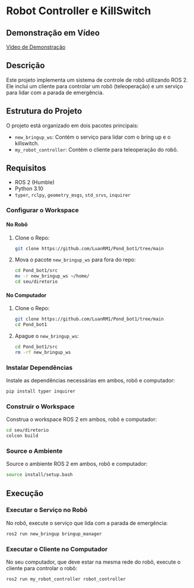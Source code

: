 # Robot Controller e KillSwitch

## Demonstração em Vídeo

[Vídeo de Demonstração](https://drive.google.com/file/d/17lp4SG_v2WHbRr3-P5KEkQRdHMMQdkfZ/view?usp=sharing)

## Descrição

Este projeto implementa um sistema de controle de robô utilizando ROS 2. Ele inclui um cliente para controlar um robô (teleoperação) e um serviço para lidar com a parada de emergência.

## Estrutura do Projeto

O projeto está organizado em dois pacotes principais:

- `new_bringup_ws`: Contém o serviço para lidar com o bring up e o killswitch.
- `my_robot_controller`: Contém o cliente para teleoperação do robô.

## Requisitos

- ROS 2 (Humble)
- Python 3.10
- `typer`, `rclpy`, `geometry_msgs`, `std_srvs`, `inquirer`

### Configurar o Workspace

#### No Robô

1. Clone o Repo:

   ```sh
   git clone https://github.com/LuanRM1/Pond_bot1/tree/main
   ```

2. Mova o pacote `new_bringup_ws` para fora do repo:

   ```sh
   cd Pond_bot1/src
   mv -r new_bringup_ws ~/home/
   cd seu/diretorio
   ```

#### No Computador

1. Clone o Repo:

   ```sh
   git clone https://github.com/LuanRM1/Pond_bot1/tree/main
   cd Pond_bot1
   ```

2. Apague o `new_bringup_ws`:

   ```sh
   cd Pond_bot1/src
   rm -rf new_bringup_ws
   ```

### Instalar Dependências

Instale as dependências necessárias em ambos, robô e computador:

```sh
pip install typer inquirer
```

### Construir o Workspace

Construa o workspace ROS 2 em ambos, robô e computador:

```sh
cd seu/diretorio
colcon build
```

### Source o Ambiente

Source o ambiente ROS 2 em ambos, robô e computador:

```sh
source install/setup.bash
```

## Execução

### Executar o Serviço no Robô

No robô, execute o serviço que lida com a parada de emergência:

```sh
ros2 run new_bringup bringup_manager
```

### Executar o Cliente no Computador

No seu computador, que deve estar na mesma rede do robô, execute o cliente para controlar o robô:

```sh
ros2 run my_robot_controller robot_controller
```
